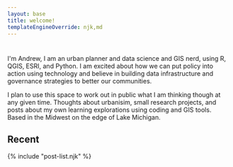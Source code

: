 ```yaml
---
layout: base
title: welcome!
templateEngineOverride: njk,md
---
```

# 

I'm Andrew, I am an urban planner and data science and GIS nerd, using R, QGIS, ESRI, and Python. I am excited about how we can put policy into action using technology and believe in building data infrastructure and governance strategies to better our communities. 

I plan to use this space to work out in public what I am thinking though at any given time. Thoughts about urbanisim, small research projects, and posts about my own learning explorations using coding and GIS tools.
Based in the Midwest on the edge of Lake Michigan.


## Recent

{% include "post-list.njk" %}


